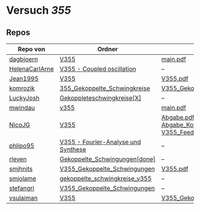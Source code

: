 # Versuch *355*

## Repos

|                Repo von                |                                                                          Ordner                                                                           |                                                                                                                                                      PDFs                                                                                                                                                      |
|----------------------------------------|-----------------------------------------------------------------------------------------------------------------------------------------------------------|----------------------------------------------------------------------------------------------------------------------------------------------------------------------------------------------------------------------------------------------------------------------------------------------------------------|
|[dagbjoern](../repo/dagbjoern)          |[V355](https://github.com/dagbjoern/AP-Physik/tree/master/V355)                                                                                            |[main.pdf](https://github.com/dagbjoern/AP-Physik/blob/master/V355/main.pdf)                                                                                                                                                                                                                                    |
|[HelenaCarlArne](../repo/HelenaCarlArne)|[V355 - Coupled oscillation](https://github.com/HelenaCarlArne/ProtokolleAP/tree/master/V355%20-%20Coupled%20oscillation)                                  |–                                                                                                                                                                                                                                                                                                               |
|[Jean1995](../repo/Jean1995)            |[V355](https://github.com/Jean1995/Praktikum/tree/master/V355)                                                                                             |[V355.pdf](https://github.com/Jean1995/Praktikum/blob/master/Protokolle_Fertig/V355.pdf)                                                                                                                                                                                                                        |
|[komrozik](../repo/komrozik)            |[355_Gekoppelte_Schwingkreise](https://github.com/komrozik/AP2019/tree/master/355_Gekoppelte_Schwingkreise)                                                |[V355_Gekopelte_Schwingkreise.pdf](https://github.com/komrozik/AP2019/blob/master/355_Gekoppelte_Schwingkreise/V355_Gekopelte_Schwingkreise.pdf)                                                                                                                                                                |
|[LuckyJosh](../repo/LuckyJosh)          |[Gekoppleteschwingkreise[X]](https://github.com/LuckyJosh/APPhysik/tree/master/Gekoppleteschwingkreise[X])                                                 |–                                                                                                                                                                                                                                                                                                               |
|[mwindau](../repo/mwindau)              |[v355](https://github.com/mwindau/praktikum/tree/master/v355)                                                                                              |[main.pdf](https://github.com/mwindau/praktikum/blob/master/v355/main.pdf)                                                                                                                                                                                                                                      |
|[NicoJG](../repo/NicoJG)                |[V355](https://github.com/NicoJG/Anfaengerpraktikum/tree/master/V355)                                                                                      |[Abgabe.pdf](https://github.com/NicoJG/Anfaengerpraktikum/blob/master/V355/Abgabe.pdf)<br/>[Abgabe_Korrigiert.pdf](https://github.com/NicoJG/Anfaengerpraktikum/blob/master/V355/Abgabe_Korrigiert.pdf)<br/>[V355_Feedback.pdf](https://github.com/NicoJG/Anfaengerpraktikum/blob/master/V355/V355_Feedback.pdf)|
|[phlipo95](../repo/phlipo95)            |[V355 - Fourier-Analyse und Synthese](https://github.com/phlipo95/AP-Praktikum/tree/master/V355%20-%20Fourier-Analyse%20und%20Synthese)                    |–                                                                                                                                                                                                                                                                                                               |
|[rleven](../repo/rleven)                |[Gekoppelte_Schwingungen[done]](https://github.com/rleven/richard_joell_Praktikum/tree/master/Gekoppelte_Schwingungen[done])                               |–                                                                                                                                                                                                                                                                                                               |
|[smjhnits](../repo/smjhnits)            |[V355_Gekoppelte_Schwingungen](https://github.com/smjhnits/Praktikum_TU_D_16-17/tree/master/Anf%C3%A4ngerpraktikum/Protokolle/V355_Gekoppelte_Schwingungen)|[V355.pdf](https://github.com/smjhnits/Praktikum_TU_D_16-17/blob/master/Anf%C3%A4ngerpraktikum/Fertige%20Protokolle/V355.pdf)                                                                                                                                                                                   |
|[smjolame](../repo/smjolame)            |[gekoppelte_schwingkreise_v355](https://github.com/smjolame/Praktikum_1/tree/master/gekoppelte_schwingkreise_v355)                                         |–                                                                                                                                                                                                                                                                                                               |
|[stefangri](../repo/stefangri)          |[V355_Gekoppelte_Schwingungen](https://github.com/stefangri/s_s_productions/tree/master/PHY341/V355_Gekoppelte_Schwingungen)                               |–                                                                                                                                                                                                                                                                                                               |
|[vsulaiman](../repo/vsulaiman)          |[V355](https://github.com/vsulaiman/Praktikum/tree/master/WS1617/V355)                                                                                     |[V355_Gekoppelte_Schwingkreise.pdf](https://github.com/vsulaiman/Praktikum/blob/master/AP%20Protokolle/V355_Gekoppelte_Schwingkreise.pdf)                                                                                                                                                                       |
